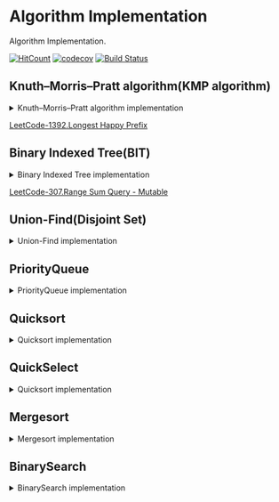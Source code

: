 # Algorithm Implementation

Algorithm Implementation.

[![HitCount](http://hits.dwyl.com/everthis/algorithm-implementation.svg)](http://hits.dwyl.com/everthis/algorithm-implementation)
[![codecov](https://codecov.io/gh/everthis/algorithm-implementation/branch/master/graph/badge.svg)](https://codecov.io/gh/everthis/algorithm-implementation)
[![Build Status](https://travis-ci.com/everthis/algorithm-implementation.png?branch=master)](https://travis-ci.com/everthis/algorithm-implementation)


## Knuth–Morris–Pratt algorithm(KMP algorithm)

<details>
  <summary>Knuth–Morris–Pratt algorithm implementation</summary>

```js
function DFA(s) {
  let i = 1
  let j = 0
  const len = s.length
  const prefix = Array(len + 1).fill(0)
  prefix[0] = -1
  prefix[1] = 0
  while (i < len) {
    if (s[j] === s[i]) {
      j++
      i++
      prefix[i] = j
    } else {
      if (j > 0) j = prefix[j]
      else i++
    }
  }
  return prefix
}

function search(text, pattern) {
  let t = 0
  let p = 0
  const tLen = text.length
  const pLen = pattern.length
  const matches = []
  const prefix = DFA(pattern)
  while (t < tLen) {
    if (pattern[p] === text[t]) {
      p++
      t++
      if (p === pLen) {
        matches.push(t)
        p = prefix[p]
      }
    } else {
      p = prefix[p]
      if (p < 0) {
        t++
        p++
      }
    }
  }
  return matches
}
```

</details>

[LeetCode-1392.Longest Happy Prefix](https://leetcode.com/problems/longest-happy-prefix/)

## Binary Indexed Tree(BIT)

<details>
  <summary>Binary Indexed Tree implementation</summary>

```js
const lowBit = (x) => x & -x
class FenwickTree {
  constructor(n) {
    if (n < 1) return
    this.sum = Array(n + 1).fill(0)
  }
  update(i, delta) {
    if (i < 1) return
    while (i < this.sum.length) {
      this.sum[i] += delta
      i += lowBit(i)
    }
  }
  query(i) {
    if (i < 1) return
    let sum = 0
    while (i > 0) {
      sum += this.sum[i]
      i -= lowBit(i)
    }
    return sum
  }
}
```

</details>

[LeetCode-307.Range Sum Query - Mutable](https://leetcode.com/problems/range-sum-query-mutable/)

## Union-Find(Disjoint Set)

<details>
  <summary>Union-Find implementation</summary>
  
```js
class UnionFind {
  constructor(n) {
    this.parents = Array(n)
      .fill(0)
      .map((e, i) => i + 1)
    this.ranks = Array(n).fill(0)
  }
  root(x) {
    while(x !== this.parents[x]) {
      this.parents[x] = this.parents[this.parents[x]]
      x = this.parents[x]
    }
    return x
  }
  find(x) {
    // if (x !== this.parents[x]) this.parents[x] = this.find(this.parents[x])
    // return this.parents[x]
    return this.root(x)
  }
  check(x, y) {
    return this.root(x) === this.root(y)
  }
  union(x, y) {
    const [rx, ry] = [this.find(x), this.find(y)]
    if (this.ranks[rx] >= this.ranks[ry]) {
      this.parents[ry] = rx
      this.ranks[rx] += this.ranks[ry]
    } else if (this.ranks[ry] > this.ranks[rx]) {
      this.parents[rx] = ry
      this.ranks[ry] += this.ranks[rx]
    }
  }
}

````
</details>

## PriorityQueue

<details>
  <summary>PriorityQueue implementation</summary>

```js
class PriorityQueue {
  constructor(comparator = (a, b) => a > b) {
    this.heap = []
    this.top = 0
    this.comparator = comparator
  }
  size() {
    return this.heap.length
  }
  isEmpty() {
    return this.size() === 0
  }
  peek() {
    return this.heap[this.top]
  }
  push(...values) {
    values.forEach((value) => {
      this.heap.push(value)
      this.siftUp()
    })
    return this.size()
  }
  pop() {
    const poppedValue = this.peek()
    const bottom = this.size() - 1
    if (bottom > this.top) {
      this.swap(this.top, bottom)
    }
    this.heap.pop()
    this.siftDown()
    return poppedValue
  }
  replace(value) {
    const replacedValue = this.peek()
    this.heap[this.top] = value
    this.siftDown()
    return replacedValue
  }

  parent = (i) => ((i + 1) >>> 1) - 1
  left = (i) => (i << 1) + 1
  right = (i) => (i + 1) << 1
  greater = (i, j) => this.comparator(this.heap[i], this.heap[j])
  swap = (i, j) => ([this.heap[i], this.heap[j]] = [this.heap[j], this.heap[i]])
  siftUp = () => {
    let node = this.size() - 1
    while (node > this.top && this.greater(node, this.parent(node))) {
      this.swap(node, this.parent(node))
      node = this.parent(node)
    }
  }
  siftDown = () => {
    let node = this.top
    while (
      (this.left(node) < this.size() && this.greater(this.left(node), node)) ||
      (this.right(node) < this.size() && this.greater(this.right(node), node))
    ) {
      let maxChild =
        this.right(node) < this.size() &&
        this.greater(this.right(node), this.left(node))
          ? this.right(node)
          : this.left(node)
      this.swap(node, maxChild)
      node = maxChild
    }
  }
}
````

</details>

## Quicksort

<details>
  <summary>Quicksort implementation</summary>
  
```js
function Quicksort(arr, start, end) {
  if (start >= end) return
  const p = partition(arr, start, end)
  qs(arr, start, p)
  qs(arr, p + 1, end)
}

function swap(arr, i, j) {
  const tmp = arr[i]
  arr[i] = arr[j]
  arr[j] = tmp
}

function compare(a, b) {
  return a - b
}

function partition(arr, start, end) {
  const pivot = arr[start]
  let s = start
  let e = end
  while (true) {
    while (arr[s] < pivot) {
      s++
    }
    while (pivot < arr[e]) {
      e--
    }
    if (s === e) {
      return s
    } else if (s > e) {
      return s - 1
    }
    swap(arr, s, e)
    s++
    e--
  }
}

```

</details>


## QuickSelect

<details>
  <summary>Quicksort implementation</summary>

```js
function QuickSelect(array, k, comparator) {
  const compare = comparator || defaultcomparator;
  if (array.length < k) {
    return array;
  }
  const idx = select(array, k, compare);
  if (idx !== k) console.log("could not complete quickselect");
  return array;
}
const defaultcomparator = (a, b) => a < b;
function swap(array, index1, index2) {
  const temp = array[index1];
  array[index1] = array[index2];
  array[index2] = temp;
}
function partition(array, leftindex, rightindex, pivotindex, compare) {
  const pivotvalue = array[pivotindex];
  swap(array, pivotindex, rightindex);
  let storeindex = leftindex;
  for (let i = leftindex; i < rightindex; i += 1) {
    if (compare(array[i], pivotvalue)) {
      swap(array, storeindex, i);
      storeindex += 1;
    }
  }
  swap(array, rightindex, storeindex);
  return storeindex;
}
function select(array, k, compare) {
  let leftindex = 0;
  let rightindex = array.length - 1;
  while (true) {
    if (leftindex == rightindex) return leftindex;
    let pivotindex = leftindex + Math.floor((rightindex - leftindex) / 2);
    pivotindex = partition(array, leftindex, rightindex, pivotindex, compare);
    if (k === pivotindex) return k;
    if (k < pivotindex) rightindex = pivotindex - 1;
    else leftindex = pivotindex + 1;
  }
}

```

</details>

## Mergesort

<details>
  <summary>Mergesort implementation</summary>

```js
// Merges two subarrays of arr[].
// First subarray is arr[l..m]
// Second subarray is arr[m+1..r]
function merge(arr, l, m, r) {
  let i, j, k
  const n1 = m - l + 1
  const n2 = r - m

  /* create temp arrays */
  const L = Array(n1).fill(0)
  const R = Array(n2).fill(0)

  /* Copy data to temp arrays L[] and R[] */
  for (i = 0; i < n1; i++) L[i] = arr[l + i]
  for (j = 0; j < n2; j++) R[j] = arr[m + 1 + j]

  /* Merge the temp arrays back into arr[l..r]*/
  i = 0 // Initial index of first subarray
  j = 0 // Initial index of second subarray
  k = l // Initial index of merged subarray
  while (i < n1 && j < n2) {
    if (L[i] <= R[j]) {
      arr[k] = L[i]
      i++
    } else {
      arr[k] = R[j]
      j++
    }
    k++
  }

  /* Copy the remaining elements of L[], if there 
       are any */
  while (i < n1) {
    arr[k] = L[i]
    i++
    k++
  }

  /* Copy the remaining elements of R[], if there 
       are any */
  while (j < n2) {
    arr[k] = R[j]
    j++
    k++
  }
}

/* l is for left index and r is right index of the 
   sub-array of arr to be sorted */
function mergeSort(arr, l, r) {
  if (l < r) {
    // Same as (l+r)/2, but avoids overflow for
    // large l and h
    const m = l + ((r - l) >> 1)
    // Sort first and second halves
    mergeSort(arr, l, m)
    mergeSort(arr, m + 1, r)
    merge(arr, l, m, r)
  }
}
```

</details>

## BinarySearch

<details>
  <summary>BinarySearch implementation</summary>
  
```js
/**
 * @param {number[]} nums
 * @param {number} target
 * @return {number}
 */
const BinarySearch = function(nums, target) {
  const n = nums.length
  let l = 0, r = n - 1
  while(l <= r) {
    const mid = l + ((r - l) >> 1)
    if(nums[mid] === target) return mid
    if(nums[mid] > target) r = mid - 1
    else l = mid + 1
  }
  return l
};

/**

Why return low rather than high?

The last iteration is lo == hi == mid
When target > nums[mid] == nums[lo] == nums[hi], after loop lo = lo + 1 == high +1 which will be the correct index for insertion
When target < nums[mid] == nums[lo] == nums[hi], after loop hi = hi - 1 == low - 1 is not the correct index, should be low

*/

```

</details>
